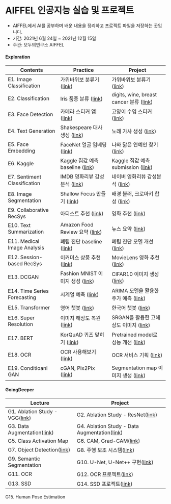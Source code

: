 # AIFFEL 인공지능 실습 및 프로젝트
- AIFFEL에서 AI를 공부하며 배운 내용을 정리하고 프로젝트 파일을 저장하는 곳입니다.
- 기간: 2021년 6월 24일 ~ 2021년 12월 15일
- 주관: 모두의연구소 AIFFEL


#### Exploration
Contents|Practice|Project
--------|--------|-------
E1. Image Classification| 가위바위보 분류기 ([link](https://github.com/Woodywarhol9/aiffel/blob/main/Exploration/practice/%5BE1%5Drock_paper_scissors.ipynb))| 가위바위보 분류기 ([link](https://github.com/Woodywarhol9/aiffel/blob/main/Exploration/project/%5BE1%5D%20rock_paper_scissors_classifier_66%25.ipynb))
E2. Classification| Iris 품종 분류 ([link](https://github.com/Woodywarhol9/aiffel/blob/main/Exploration/practice/%5BE2%5Diris.ipynb))| digits, wine, breast cancer 분류 ([link](https://github.com/Woodywarhol9/aiffel/tree/main/Exploration/project/%5BE2%5Dclassificiation))
E3. Face Detection| 카메라 스티커 앱 ([link](https://github.com/Woodywarhol9/aiffel/blob/main/Exploration/practice/%5BE3%5Dcamera_sticker.ipynb))| 고양이 수염 스티커 ([link](https://github.com/Woodywarhol9/aiffel/blob/main/Exploration/project/%5BE3%5D%20kitty_sticker.ipynb))
E4. Text Generation| Shakespeare 대사 생성 ([link](https://github.com/Woodywarhol9/aiffel/blob/main/Exploration/practice/%5BE4%5Dtext_generation.ipynb))| 노래 가사 생성 ([link](https://github.com/Woodywarhol9/aiffel/blob/main/Exploration/project/%5BE4%5Dlyric_maker.ipynb))
E5. Face Embedding| FaceNet 얼굴 임베딩 ([link](https://github.com/Woodywarhol9/aiffel/blob/main/Exploration/practice/%5BE5%5Dface_embedding.ipynb))| 나와 닮은 연예인 찾기 ([link](https://github.com/Woodywarhol9/aiffel/blob/main/Exploration/project/%5BE5%5Dface_embedding_pjt.ipynb))
E6. Kaggle| Kaggle 집값 예측 baseline ([link](https://github.com/Woodywarhol9/aiffel/blob/main/Exploration/practice/%5BE6%5Dkaggle_exploration.ipynb))| Kaggle 집값 예측 submission ([link](https://github.com/Woodywarhol9/aiffel/blob/main/Exploration/project/%5BE6%5Dkaggle_pjt.ipynb))
E7. Sentiment Classification| IMDB 영화리뷰 감성분석 ([link](https://github.com/Woodywarhol9/aiffel/blob/main/Exploration/practice/%5BE7%5Dsentiment_classification_imdb.ipynb))| 네이버 영화리뷰 감성분석 ([link](https://github.com/Woodywarhol9/aiffel/blob/main/Exploration/project/%5BE7%5Dsentiment_classification_naver.ipynb))
E8. Image Segmentation| Shallow Focus 만들기 ([link](https://github.com/Woodywarhol9/aiffel/blob/main/Exploration/practice/%5BE8%5Dimage_segmentation.ipynb))| 배경 블러, 크로마키 합성 ([link](https://github.com/Woodywarhol9/aiffel/blob/main/Exploration/project/%5BE8%5Dimage_segmentation_pjt.ipynb))
E9. Collaborative RecSys| 아티스트 추천 ([link](https://github.com/Woodywarhol9/aiffel/blob/main/Exploration/practice/%5BE9%5Dartist_recommendation.ipynb))| 영화 추천 ([link](https://github.com/Woodywarhol9/aiffel/blob/main/Exploration/project/%5BE9%5Dmovie_recommendation.ipynb))
E10. Text Summarization| Amazon Food Review 요약 ([link](https://github.com/Woodywarhol9/aiffel/blob/main/Exploration/practice/%5BE10%5Damazon_review_summary.ipynb))| 뉴스 요약 ([link](https://github.com/Woodywarhol9/aiffel/blob/main/Exploration/project/%5BE10%5Dnews_summarization.ipynb))
E11. Medical Image Analysis| 폐렴 진단 baseline ([link](https://github.com/Woodywarhol9/aiffel/blob/main/Exploration/practice/%5BE11%5Dpneumonia_detection.ipynb))| 폐렴 진단 모델 개선 ([link](https://github.com/Woodywarhol9/aiffel/blob/main/Exploration/project/%5BE11%5Dpneumonia_detection_pjt.ipynb))
E12. Session-based RecSys| 이커머스 상품 추천 ([link](https://github.com/Woodywarhol9/aiffel/blob/main/Exploration/practice/%5BE12%5Dsession_based_recommendation.ipynb))| MovieLens 영화 추천 ([link](https://github.com/Woodywarhol9/aiffel/blob/main/Exploration/project/%5BE12%5Dsession_based_recommendation_pjt.ipynb))
E13. DCGAN| Fashion MNIST 이미지 생성 ([link](https://github.com/Woodywarhol9/aiffel/blob/main/Exploration/practice/%5BE13%5Df-mnist_gan%20(2).ipynb))| CIFAR10 이미지 생성 ([link](https://github.com/Woodywarhol9/aiffel/blob/main/Exploration/project/%5BE13%5Dcifar10_gan.ipynb))
E14. Time Series Forecasting| 시계열 예측 ([link](https://github.com/Woodywarhol9/aiffel/blob/main/Exploration/practice/%5BE14%5Dtime_series_analysis.ipynb))| ARIMA 모델을 활용한 주가 예측 ([link](https://github.com/Woodywarhol9/aiffel/blob/main/Exploration/project/%5BE14%5Dstock_prediction_arima.ipynb))
E15. Transformer| 영어 챗봇 ([link](https://github.com/Woodywarhol9/aiffel/blob/main/Exploration/practice/%5BE15%5Dtransformer.ipynb))| 한국어 챗봇 ([link](https://github.com/Woodywarhol9/aiffel/blob/main/Exploration/project/%5BE15%5Dtransformer_kor.ipynb))
E16. Super Resolution| 이미지 해상도 복원 ([link](https://github.com/Woodywarhol9/aiffel/blob/main/Exploration/practice/%5BE16%5Dsuper_resolution.ipynb))| SRGAN을 활용한 고해상도 이미지 ([link](https://github.com/Woodywarhol9/aiffel/tree/main/Exploration/project/%5BE16%5Dsuper_resolution_pjt))
E17. BERT| KorQuAD 퀴즈 맞히기 ([link](https://github.com/Woodywarhol9/aiffel/blob/main/Exploration/practice/%5BE17%5DKorQuAD_challenge.ipynb))| Pretrained model로 성능 개선 ([link](https://github.com/Woodywarhol9/aiffel/blob/main/Exploration/project/%5BE17%5DKorQuAD_challenge_pjt.ipynb))
E18. OCR| OCR 사용해보기 ([link](https://github.com/Woodywarhol9/aiffel/blob/main/Exploration/practice/%5BE18%5Docr_recognition.ipynb))| OCR 서비스 기획 ([link](https://github.com/Woodywarhol9/aiffel/blob/main/Exploration/project/%5BE18%5Docr_recognition_pjt.ipynb))
E19. Conditioanl GAN| cGAN, Pix2Pix ([link](https://github.com/Woodywarhol9/aiffel/blob/main/Exploration/practice/%5BE19%5DcGAN%2C%20pix2pix.ipynb))| Segmentation map 이미지 생성 ([link](https://github.com/Woodywarhol9/aiffel/blob/main/Exploration/project/%5BE19%5DcGAN%2C%20pix2pix_pjt.ipynb))

#### GoingDeeper
|Lecture|Project
|--------|-------
G1. Ablation Study - VGG([link](https://github.com/Woodywarhol9/aiffel/blob/main/CV/%5BG1%5DVGG_ablation_study.ipynb))| G2. Ablation Study - ResNet([link](https://github.com/Woodywarhol9/aiffel/tree/main/CV/%5BG2%5DResNet_ablation_study))
G3. Data Augmentation([link](https://github.com/Woodywarhol9/aiffel/blob/main/CV/%5BG3%5Ddata_augmentation.ipynb))| G4. Ablation Study - Data Augmentation([link](https://github.com/Woodywarhol9/aiffel/tree/main/CV/%5BG4%5Ddata_augmentation_pjt))
G5. Class Activation Map| G6. CAM, Grad-CAM([link](https://github.com/Woodywarhol9/aiffel/blob/main/CV/%5BG6%5DCAM.ipynb))
G7. Object Detection([link](https://github.com/Woodywarhol9/aiffel/blob/main/CV/%5BG7%5Dobject_detection.ipynb))| G8. 주행 보조 시스템([link](https://github.com/Woodywarhol9/aiffel/blob/main/CV/%5BG8%5Dobject_detection_pjt.ipynb))
G9. Semantic Segmentation | G10. U-Net, U-Net++ 구현([link](https://github.com/Woodywarhol9/aiffel/tree/main/CV/%5BG10%5DUnet_augmentation))
G11. OCR | G12. OCR 프로젝트([link](https://github.com/Woodywarhol9/aiffel/blob/main/CV/%5BG12%5Docr_pjt.ipynb))
G13. SSD | G14. SSD 프로젝트([link](https://github.com/Woodywarhol9/aiffel/tree/main/CV/%5BG14%5Dssd_face_detection))
G15. Human Pose Estimation

